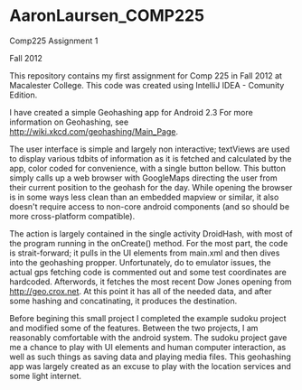 AaronLaursen_COMP225
====================
Comp225 Assignment 1

Fall 2012

This repository contains my first assignment for Comp 225 in Fall 2012 at Macalester College.
This code was created using IntelliJ IDEA - Comunity Edition.

I have created a simple Geohashing app for Android 2.3
For more information on Geohashing, see <http://wiki.xkcd.com/geohashing/Main_Page>.

The user interface is simple and largely non interactive; textViews are used to display various
tdbits of information as it is fetched and calculated by the app, color coded for convenience, with a single button
bellow. This button simply calls up a web browser with GoogleMaps directing the user from their current position to
the geohash for the day. While opening the browser is in some ways less clean than an embedded mapview or similar,
it also doesn't require access to non-core android components (and so should be more cross-platform compatible).

The action is largely contained in the single activity DroidHash, with most of the program running in the onCreate()
method. For the most part, the code is strait-forward; it pulls in the UI elements from main.xml and then dives into
the geohashing propper. Unfortunately, do to emulator issues, the actual gps fetching code is commented out and
some test coordinates are hardcoded. Afterwords, it fetches the most recent Dow Jones opening from
<http://geo.crox.net>. At this point it has all of the needed data, and after some hashing and concatinating, it
produces the destination.

Before begining this small project I completed the example sudoku project and modified some of the features.
Between the two projects, I am reasonably comfortable with the android system. The sudoku project gave me a chance to
play with UI elements and human computer interaction, as well as such things as saving data and playing media files.
This geohashing app was largely created as an excuse to play with the location services and some light internet.